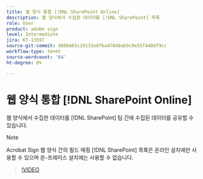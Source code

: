 ```yaml
---
title: 웹 양식 통합 [!DNL SharePoint Online]
description: 웹 양식에서 수집한 데이터를 [!DNL SharePoint] 목록
role: User
product: adobe sign
level: Intermediate
jira: KT-13597
source-git-commit: d60b665c16133e8fba47848ab9c9e55f448df9cc
workflow-type: tm+mt
source-wordcount: '64'
ht-degree: 0%

---
```


# 웹 양식 통합 [!DNL SharePoint Online]

웹 양식에서 수집한 데이터를 [!DNL SharePoint] 팀 간에 수집된 데이터를 공유할 수 있습니다.

>[!NOTE]
>
>Acrobat Sign 웹 양식 간의 필드 매핑 [!DNL SharePoint] 목록은 온라인 설치에만 사용할 수 있으며 온-프레미스 설치에는 사용할 수 없습니다.

>[!VIDEO](https://video.tv.adobe.com/v/3421616?quality=12&learn=on&hidetitle=true)


